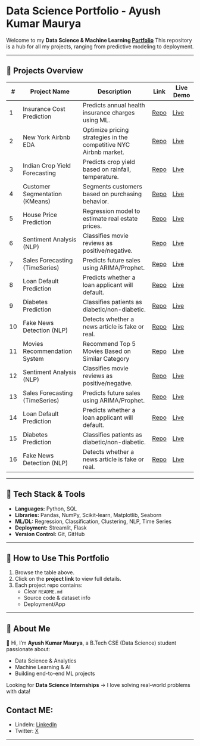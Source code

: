 #  Data Science Portfolio - Ayush Kumar Maurya  

Welcome to my **Data Science & Machine Learning [Portfolio](https)** 
This repository is a hub for all my projects, ranging from predictive modeling to deployment.  

---

## 🔹 Projects Overview  

| #  | Project Name                   | Description                                           | Link                                                               |Live Demo   |
|----|--------------------------------|-------------------------------------------------------|--------------------------------------------------------------------|------------|
| 1  | Insurance Cost Prediction      | Predicts annual health insurance charges using ML.    | [Repo](https://github.com/AyushMaurya13/Medical-Insurance-cost-prediction)|[Live](https://medical-insurance-cost-prediction-sek2fnp2yaftamt5auegaq.streamlit.app/)|
| 2  | New York Airbnb EDA      |Optimize pricing strategies in the competitive NYC Airbnb market.| [Repo](https://github.com/AyushMaurya13/AirBnb_listing_analysis_EDA)|[Live](https://github.com/AyushMaurya13/AirBnb_listing_analysis_EDA/blob/main/Aribnb_EDA.ipynb)|
| 3  | Indian Crop Yield Forecasting  | Predicts crop yield based on rainfall, temperature.   | [Repo](https://github.com/AyushMaurya13/Indian_crop_yield_prediction)|[Live](https://indiancropyieldprediction-mmwh4csrahy6kqchvcxipm.streamlit.app/)|
| 4  | Customer Segmentation (KMeans) | Segments customers based on purchasing behavior.      | [Repo](https://github.com/your-username/customer-segmentation)     |[Live](link)|
| 5  | House Price Prediction         | Regression model to estimate real estate prices.      | [Repo](https://github.com/your-username/house-price-prediction)    |[Live](link)|
| 6  | Sentiment Analysis (NLP)       | Classifies movie reviews as positive/negative.        | [Repo](https://github.com/your-username/sentiment-analysis)        |[Live](link)|
| 7  | Sales Forecasting (TimeSeries) | Predicts future sales using ARIMA/Prophet.            | [Repo](https://github.com/your-username/sales-forecasting)         |[Live](link)|
| 8  | Loan Default Prediction        | Predicts whether a loan applicant will default.       | [Repo](https://github.com/your-username/loan-default-prediction)   |[Live](link)|
| 9  | Diabetes Prediction            | Classifies patients as diabetic/non-diabetic.         | [Repo](https://github.com/your-username/diabetes-prediction)       |[Live](link)|
| 10 | Fake News Detection (NLP)      | Detects whether a news article is fake or real.       | [Repo](https://github.com/your-username/fake-news-detection)       |[Live](link)|
| 11  |Movies Recommendation System | Recommend Top 5 Movies Based on Similar Category | [Repo](https://github.com/AyushMaurya13/Movie_recommender_system) |[Live](https://huggingface.co/spaces/AyushMaurya13/Movie_recommendation_System)|
| 12  | Sentiment Analysis (NLP)       | Classifies movie reviews as positive/negative.        | [Repo](https://github.com/your-username/sentiment-analysis)        |[Live](link)|
| 13  | Sales Forecasting (TimeSeries) | Predicts future sales using ARIMA/Prophet.            | [Repo](https://github.com/your-username/sales-forecasting)         |[Live](link)|
| 14  | Loan Default Prediction        | Predicts whether a loan applicant will default.       | [Repo](https://github.com/your-username/loan-default-prediction)   |[Live](link)|
| 15  | Diabetes Prediction            | Classifies patients as diabetic/non-diabetic.         | [Repo](https://github.com/your-username/diabetes-prediction)       |[Live](link)|
| 16 | Fake News Detection (NLP)      | Detects whether a news article is fake or real.       | [Repo](https://github.com/your-username/fake-news-detection)       |[Live](link)|


---

## 🔹 Tech Stack & Tools  

- **Languages:** Python, SQL  
- **Libraries:** Pandas, NumPy, Scikit-learn, Matplotlib, Seaborn  
- **ML/DL:** Regression, Classification, Clustering, NLP, Time Series  
- **Deployment:** Streamlit, Flask  
- **Version Control:** Git, GitHub  

---

## 🔹 How to Use This Portfolio  

1. Browse the table above.  
2. Click on the **project link** to view full details.  
3. Each project repo contains:  
   - Clear `README.md`  
   -  Source code & dataset info  
   -  Deployment/App 

---

## 🔹 About Me  

👋 Hi, I’m **Ayush Kumar Maurya**, a B.Tech CSE (Data Science) student passionate about:  
-  Data Science & Analytics  
-  Machine Learning & AI  
-  Building end-to-end ML projects  

 Looking for **Data Science Internships** → I love solving real-world problems with data!  

 ## Contact ME:
- LindeIn: [LinkedIn](www.linkedin.com/in/ayush-kumar-maurya-a43914258) 
- Twitter: [X](https://x.com/ayush_maur10241)  

---
